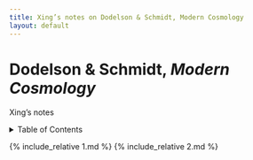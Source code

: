 ```yaml
---
title: Xing’s notes on Dodelson & Schmidt, Modern Cosmology
layout: default
---
```


# Dodelson & Schmidt, *Modern Cosmology*

Xing’s notes

<details markdown="1">
  <summary>Table of Contents</summary>
* Table of contents
{:toc}
</details>

{% include_relative 1.md %}
{% include_relative 2.md %}

